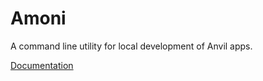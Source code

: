 # Amoni
A command line utility for local development of Anvil apps.

[Documentation](https://amoni.readthedocs.io/en/latest/)

